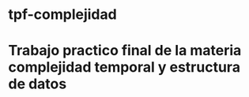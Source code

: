 # tpf-complejidad
# Trabajo practico final de la materia complejidad temporal y estructura de datos
